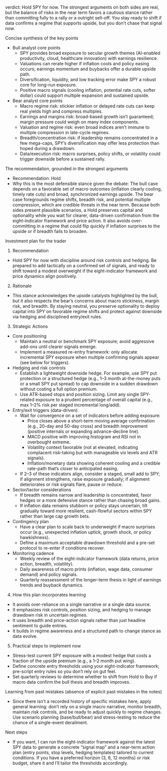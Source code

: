 verdict: Hold SPY for now. The strongest arguments on both sides are real, but the balance of risks in the near term favors a cautious stance rather than committing fully to a rally or a outright sell-off. You stay ready to shift if data confirms a regime that supports upside, but you don’t chase that signal now.

Concise synthesis of the key points
- Bull analyst core points
  - SPY provides broad exposure to secular growth themes (AI-enabled productivity, cloud, healthcare innovation) with earnings resilience.
  - Valuations can rerate higher if inflation cools and policy easing occurs; earnings momentum and buybacks offer a durable upside path.
  - Diversification, liquidity, and low tracking error make SPY a robust core for long-run exposure.
  - Positive macro signals (cooling inflation, potential rate cuts, softer dollar) could support multiple expansion and sustained upside.
- Bear analyst core points
  - Macro regime risk: stickier inflation or delayed rate cuts can keep real yields high and compress multiples.
  - Earnings and margins risk: broad-based growth isn’t guaranteed; margin pressure could weigh on many index components.
  - Valuation and regime risk: even broad indices aren’t immune to multiple compression in late-cycle regimes.
  - Breadth/concentration risk: if leadership remains concentrated in a few mega-caps, SPY’s diversification may offer less protection than hoped during a drawdown.
  - Data/execution risk: macro surprises, policy shifts, or volatility could trigger downside before a sustained rally.

The recommendation, grounded in the strongest arguments
- Recommendation: Hold
- Why this is the most defensible stance given the debate: The bull case depends on a favorable set of macro outcomes (inflation clearly cooling, timely rate cuts) and broad, synchronized earnings upside. The bear case foregrounds regime shifts, breadth risk, and potential multiple compression, which are credible threats in the near term. Because both sides present plausible scenarios, a Hold preserves capital and optionality while you wait for clearer, data-driven confirmation from the eight-indicator framework and price action. It also avoids over-committing in a regime that could flip quickly if inflation surprises to the upside or if breadth fails to broaden.

Investment plan for the trader

1) Recommendation
- Hold SPY for now with discipline around risk controls and hedging. Be prepared to add tactically on a confirmed set of signals, and ready to shift toward a modest overweight if the eight-indicator framework and price dynamics align positively.

2) Rationale
- This stance acknowledges the upside catalysts highlighted by the bull, but it also respects the bear’s concerns about macro stickiness, margin risk, and breadth. By staying neutral, you preserve optionality to deploy capital into SPY on favorable regime shifts and protect against downside via hedging and disciplined entry/exit rules.

3) Strategic Actions
- Core positioning
  - Maintain a neutral or benchmark SPY exposure; avoid aggressive add-ons until clearer signals emerge.
  - Implement a measured re-entry framework: only allocate incremental SPY exposure when multiple confirming signals appear (see below for triggers).
- Hedging and risk controls
  - Establish a lightweight downside hedge. For example, use SPY put protection or a structured hedge (e.g., 1–3 month at-the-money puts or a small SPY put spread) to cap downside in a sudden drawdown without costing a full option premium.
  - Use ATR-based stops and position sizing. Limit any single SPY-related exposure to a prudent percentage of overall capital (e.g., max 1–2% risk per staged incremental long/add).
- Entry/exit triggers (data-driven)
  - Wait for convergence on a set of indicators before adding exposure:
    - Price closes above a short-term moving average confirmation (e.g., 20-day and 50-day cross) and breadth improvement (positive internals or expanding advance-decline line).
    - MACD positive with improving histogram and RSI not in overbought extreme.
    - Volatility context favorable (not at elevated, indicating complacent risk-taking but with manageable vix levels and ATR signals).
    - Inflation/monetary data showing coherent cooling and a credible rate-path that’s closer to anticipated easing.
  - If 2–3 of these indicators align, consider a staged, small add to SPY; if alignment strengthens, raise exposure gradually; if alignment deteriorates or risk signals flare, pause or reduce.
- Sector/tactor considerations
  - If breadth remains narrow and leadership is concentrated, favor hedges or a more defensive stance rather than chasing broad gains.
  - If inflation data remains stubborn or policy stays uncertain, tilt gradually toward more resilient, cash-flowful sectors within SPY rather than large cap growth bets.
- Contingency plan
  - Have a clear plan to scale back to underweight if macro surprises occur (e.g., unexpected inflation uptick, growth shock, or policy hawkishness).
  - Define a maximum acceptable drawdown threshold and a pre-set protocol to re-enter if conditions recover.
- Monitoring cadence
  - Weekly review of the eight-indicator framework (data returns, price action, breadth, volatility).
  - Daily awareness of macro prints (inflation, wage data, consumer demand) and policy signals.
  - Quarterly reassessment of the longer-term thesis in light of earnings trends and buyback dynamics.

4) How this plan incorporates learning
- It avoids over-reliance on a single narrative or a single data source.
- It emphasizes risk controls, position sizing, and hedging to manage drawdown risk in uncertain regimes.
- It uses breadth and price-action signals rather than just headline sentiment to guide entries.
- It builds in regime awareness and a structured path to change stance as data evolve.

5) Practical steps to implement now
- Stress-test current SPY exposure with a modest hedge that costs a fraction of the upside premium (e.g., a 1–2 month put wing).
- Define concrete entry thresholds using your eight-indicator framework; pre-script entry rules so you don’t rely on gut feel.
- Set quarterly reviews to determine whether to shift from Hold to Buy if macro data confirm the bull thesis and breadth improves.

Learning from past mistakes (absence of explicit past mistakes in the notes)
- Since there isn’t a recorded history of specific mistakes here, apply general learning: don’t rely on a single macro narrative, monitor breadth, maintain risk controls, and be ready to adjust quickly to regime changes. Use scenario planning (base/bull/bear) and stress-testing to reduce the chance of a single-event derailment.

Next steps
- If you want, I can run the eight-indicator framework against the latest SPY data to generate a concrete “signal map” and a near-term action plan (entry points, stop levels, hedging templates) tailored to current conditions. If you have a preferred horizon (3, 6, 12 months) or risk budget, share it and I’ll tailor the thresholds accordingly.